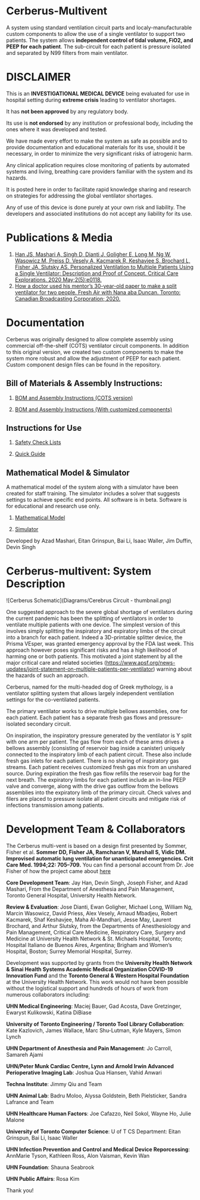 # Cerberus-Multivent
A system using standard ventilation circuit parts and localy-manufacturable custom components to allow the use of a single ventilator to support two patients.
The system allows **independent control of tidal volume, FiO2, and PEEP for each patient**. 
The sub-circuit for each patient is pressure isolated and separated by N99 filters from main ventilator. 

# DISCLAIMER
This is an **INVESTIGATIONAL MEDICAL DEVICE** being evaluated for use
in hospital setting during **extreme crisis** leading to ventilator
shortages.

It has **not been approved** by any regulatory body.

Its use is **not endorsed** by any institution or professional body,
including the ones where it was developed and tested.

We have made every effort to make the system as safe as possible and to
provide documentation and educational materials for its use, should it be
necessary, in order to minimize the very significant risks of iatrogenic harm.

Any clinical application requires close monitoring of patients by automated 
systems and living, breathing care providers familiar with the system and its 
hazards.

It is posted here in order to facilitate rapid knowledge sharing and research
on strategies for addressing the global ventilator shortages.

Any of use of this device is done purely at your own risk and liability. The
developers and associated institutions do not accept any liability for its use.

# Publications & Media
1. <a href="https://journals.lww.com/ccejournal/Fulltext/2020/05000/Personalized_Ventilation_to_Multiple_Patients.3.aspx?context=LatestArticles" rel="nofollow" target="_blank">Han JS, Mashari A, Singh D, Dianti J, Goligher E, Long M, Ng W, Wasowicz M, Preiss D, Vesely A, Kacmarek R, Keshavjee S, Brochard L, Fisher JA, Slutsky AS. Personalized Ventilation to Multiple Patients Using a Single Ventilator: Description and Proof of Concept. Critical Care Explorations. 2020 May;2(5):e0118.</a>
2. <a href="https://www.cbc.ca/listen/live-radio/1-193-fresh-air/clip/15775663-how-a-doctor-used-his-mentors-30-year-old-paper-to-make-a-split-ventilator-for-two-people" rel="nofollow" target="_blank">How a doctor used his mentor’s 30-year-old paper to make a split ventilator for two people. Fresh Air with Nana aba Duncan. Toronto: Canadian Broadcasting Corporation; 2020.</a>


# Documentation
Cerberus was originally designed to allow complete assembly using commercial off-the-shelf (COTS) ventilator circuit components. In addition to this original version, we created two custom components to make the system more robust and allow the adjustment of PEEP for each patient. Custom component design files can be found in the repository.

## Bill of Materials & Assembly Instructions:

1. <a href="https://github.com/tgh-apil/Cerberus-Multivent/blob/master/Documentation/Cerberus%20-%20BOM%20and%20Assembly%20Instructions%20-%20Hospital%20COTS%20Components.pdf" rel="nofollow" target="_blank">BOM and Assembly Instructions (COTS version)</a>

2. <a href="https://github.com/tgh-apil/Cerberus-Multivent/blob/master/Documentation/Cerberus%20-%20BOM%20and%20Assembly%20Instructions%20-%20Micromanufactured%20Components.pdf" rel="nofollow" target="_blank">BOM and Assembly Instructions (With customized components)</a>

## Instructions for Use

1. <a href="https://github.com/tgh-apil/Cerberus-Multivent/blob/master/Documentation/Cerberus%20-%20Safety%20Check%20Lists.pdf" rel="nofollow" target="_blank">Safety Check Lists</a> 

2. <a href="https://github.com/tgh-apil/Cerberus-Multivent/blob/master/Documentation/Cerberus%20-%20Quick%20Guide.pdf" rel="nofollow" target="_blank">Quick Guide</a> 

## Mathematical Model & Simulator

A mathematical model of the system along with a simulator have been created for staff training. The simulator includes a solver that suggests settings to achieve specific end points. All software is in beta. Software is for educational and research use only.

1. <a href="https://github.com/tgh-apil/Cerberus-Multivent/tree/master/Simulator" rel="nofollow" target="_blank">Mathematical Model</a>

2. <a href="https://ventilator-simulator.now.sh/" rel="nofollow" target="_blank">Simulator</a>  

Developed by Azad Mashari, Eitan Grinspun, Bai Li, Isaac Waller, Jim Duffin, Devin Singh

# Cerberus-multivent: System Description

![Cerberus Schematic](Diagrams/Cerebrus Circuit - thumbnail.png)

One suggested approach to the severe global shortage of ventilators during the current pandemic has been the splitting of ventilators in order to ventilate multiple patients with one device. The simplest version of this involves simply splitting the inspiratory and expiratory limbs of the circuit into a branch for each patient. Indeed a 3D-printable splitter device, the Prisma VEsper, was granted emergency approval by the FDA last week. This approach however poses significant risks and has a high likelihood of harming one or both patients. This motivated a joint statement by all the major critical
care and related societies (<a href="https://www.apsf.org/news-updates/joint-statement-on-multiple-patients-per-ventilator" rel="nofollow" target="_blank">https://www.apsf.org/news-updates/joint-statement-on-multiple-patients-per-ventilator</a>) warning about the hazards of such an approach.

Cerberus, named for the multi-headed dog of Greek mythology, is a ventilator splitting system that allows largely independent ventilation settings for the co-ventilated patients.

The primary ventilator works to drive multiple bellows assemblies, one for each patient. Each patient has a separate fresh gas flows and pressure-isolated secondary circuit.

On inspiration, the inspiratory pressure generated by the ventilator is Y split with one arm per patient. The gas flow from each of these arms drives a bellows assembly (consisting of reservoir bag inside a canister) uniquely connected to the inspiratory limb of each patient circuit. These also include fresh gas inlets for each patient. There is no sharing of inspiratory gas streams. Each patient receives customized fresh gas mix from an unshared source. During expiration the fresh gas flow refills the reservoir bag for the next breath. The expiratory limbs for each patient include an in-line PEEP valve and converge, along with the drive gas outflow from the bellows assemblies into the expiratory limb of the primary circuit. Check valves and filers are placed to pressure isolate all patient circuits and mitigate risk of infections transmission among patients.

# Development Team &amp; Collaborators

The Cerberus multi-vent is based on a design first presented by Sommer, Fisher et al. **Sommer DD, Fisher JA, Ramcharan V, Marshall S, Vidic DM. Improvised automatic lung ventilation for unanticipated emergencies. Crit Care Med. 1994;22: 705–709.** You can find a personal account from Dr. Joe Fisher of how the project came about <a href="https://www.drjoefisher.com/posts/fresh-air-cbc-may-9-2020-covid-19-and-the-real-back-story" rel="nofollow" target="_blank">here</a> 

**Core Development Team**: Jay Han, Devin Singh, Joseph Fisher, and Azad Mashari, From the Department of Anesthesia and Pain Management, Toronto General Hospital, University Health Network.

**Review & Evaluation**: Jose Dianti, Ewan Goligher, Michael Long, William Ng, Marcin Wasowicz, David Priess, Alex Vesely, Arnaud Mbadjeu, Robert Kacmarek, Shaf Keshavjee, Maha Al-Mandhari, Jesse May, Laurent Brochard, and Arthur Slutsky, from the Departments of Anesthesiology and Pain Management, Critical Care Medicine, Respiratory Care, Surgery and Medicine at University Health Network & St. Michaels Hospital, Toronto; Hospital Italiano de Buenos Aires, Argentina; Brigham and Women’s Hospital, Boston; Surrey Memorial Hospital, Surrey. 

Development was supported by grants from the **University Health Network & Sinai Health Systems Academic Medical Organization COVID-19 Innovation Fund** and the **Toronto General & Western Hospital Foundation** at the University Health Network. This work would not have been possible without the logistical support and hundreds of hours of work from numerous collaborators including:

**UHN Medical Engineering**: Maciej Bauer, Gad Acosta, Dave Gretzinger, Ewaryst Kulikowski, Katina DiBiase

**University of Toronto Engineering / Toronto Tool Library Collaboration**: Kate Kazlovich, James Wallace, Marc Shu-Lutman, Kyle Mayers, Simon Lynch 

**UHN Department of Anesthesia and Pain Management**: Jo Carroll, Samareh Ajami

**UHN/Peter Munk Cardiac Centre,
 Lynn and Arnold Irwin Advanced Perioperative Imaging Lab**: Joshua Qua Hiansen, Vahid Anwari

**Techna Institute**: Jimmy Qiu and Team

**UHN Animal Lab**: Badru Moloo, Alyssa Goldstein, Beth Pielsticker, Sandra Lafrance and Team

**UHN Healthcare Human Factors**: Joe Cafazzo, Neil Sokol, Wayne Ho, Julie Malone

**University of Toronto Computer Science**: U of T CS Department: Eitan Grinspun, Bai Li, Isaac Waller

**UHN Infection Prevention and Control and Medical Device Reporcessing**: AnnMarie Tyson, Kathleen Ross, Alon Vaisman, Kevin Wan

**UHN Foundation**: Shauna Seabrook

**UHN Public Affairs**: Rosa Kim

Thank you!


